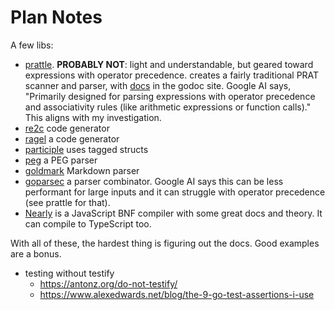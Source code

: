 # Plan Notes

A few libs:

- [prattle](https://github.com/askeladdk/prattle). **PROBABLY NOT**: light and understandable, but geared toward expressions with operator precedence. creates a fairly traditional PRAT scanner and parser, with [docs](https://pkg.go.dev/github.com/askeladdk/prattle#) in the godoc site. Google AI says, "Primarily designed for parsing expressions with operator precedence and associativity rules (like arithmetic expressions or function calls)." This aligns with my investigation.
- [re2c](https://github.com/skvadrik/re2c) code generator
- [ragel](https://github.com/adrian-thurston/ragel) a code generator
- [participle](https://github.com/alecthomas/participle) uses tagged structs
- [peg](https://github.com/pointlander/peg/tree/main) a PEG parser
- [goldmark](https://github.com/yuin/goldmark) Markdown parser
- [goparsec](https://github.com/prataprc/goparsec) a parser combinator. Google AI says this can be less performant for large inputs and it can struggle with operator precedence (see prattle for that).
- [Nearly](https://github.com/kach/nearley) is a JavaScript BNF compiler with some great docs and theory. It can compile to TypeScript too.

With all of these, the hardest thing is figuring out the docs. Good examples are a bonus.

- testing without testify
  - https://antonz.org/do-not-testify/
  - https://www.alexedwards.net/blog/the-9-go-test-assertions-i-use
